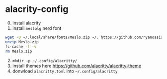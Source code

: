 # alacrity-config

0. install alacrity
1. install `meslolg` nerd font
```bash
wget -O ~/.local/share/fonts/Meslo.zip ~/. https://github.com/ryanoasis/nerd-fonts/releases/download/v3.2.1/Meslo.zip
unzip Meslo.zip
fc-cache -f -v
rm Meslo.zip
```
2. `mkdir -p ~/.config/alacritty/`
3. install themes here https://github.com/alacritty/alacritty-theme
4. donwload `alacritty.toml` into `~/.config/alacritty`
